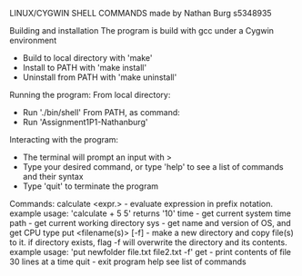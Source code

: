 LINUX/CYGWIN SHELL COMMANDS
made by Nathan Burg s5348935

Building and installation
The program is build with gcc under a Cygwin environment
 - Build to local directory with 'make'
 - Install to PATH with 'make install'
 - Uninstall from PATH with 'make uninstall'

Running the program:
From local directory:
 - Run './bin/shell'
From PATH, as command:
 - Run 'Assignment1P1-Nathanburg'

Interacting with the program:
 - The terminal will prompt an input with >
 - Type your desired command, or type 'help' to see a list of commands and their syntax
 - Type 'quit' to terminate the program

Commands:
calculate <expr.> - evaluate expression in prefix notation. example usage: 'calculate + 5 5' returns '10'
time - get current system time
path - get current working directory
sys - get name and version of OS, and get CPU type
put <dirname> <filename(s)> [-f] - make a new directory and copy file(s) to it. if directory exists, flag -f will overwrite the directory and its contents. example usage: 'put newfolder  file.txt file2.txt -f'
get <filename> - print contents of file 30 lines at a time
quit - exit program
help see list of commands

